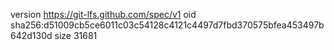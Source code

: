 version https://git-lfs.github.com/spec/v1
oid sha256:d51009cb5ce6011c03c54128c4121c4497d7fbd370575bfea453497b642d130d
size 31681
